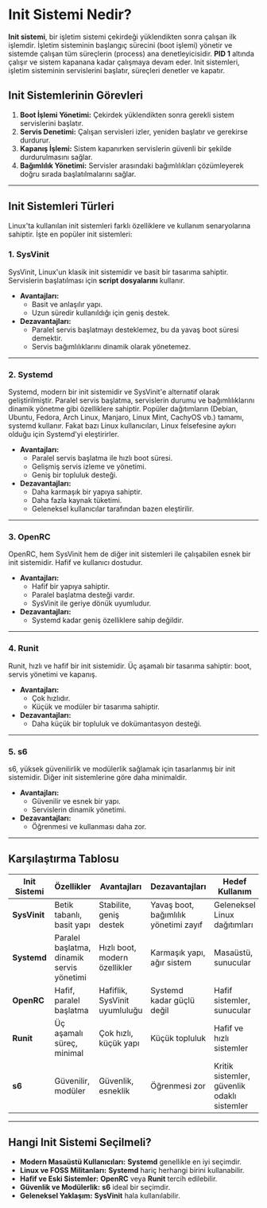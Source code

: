 # Init Sistemi Nedir?

**Init sistemi**, bir işletim sistemi çekirdeği yüklendikten sonra çalışan ilk işlemdir. İşletim sisteminin başlangıç sürecini (boot işlemi) yönetir ve sistemde çalışan tüm süreçlerin (process) ana denetleyicisidir. **PID 1** altında çalışır ve sistem kapanana kadar çalışmaya devam eder. Init sistemleri, işletim sisteminin servislerini başlatır, süreçleri denetler ve kapatır.

## Init Sistemlerinin Görevleri

1.  **Boot İşlemi Yönetimi:** Çekirdek yüklendikten sonra gerekli sistem servislerini başlatır.
2.  **Servis Denetimi:** Çalışan servisleri izler, yeniden başlatır ve gerekirse durdurur.
3.  **Kapanış İşlemi:** Sistem kapanırken servislerin güvenli bir şekilde durdurulmasını sağlar.
4.  **Bağımlılık Yönetimi:** Servisler arasındaki bağımlılıkları çözümleyerek doğru sırada başlatılmalarını sağlar.

---

## Init Sistemleri Türleri

Linux'ta kullanılan init sistemleri farklı özelliklere ve kullanım senaryolarına sahiptir. İşte en popüler init sistemleri:

### 1\. **SysVinit**

SysVinit, Linux'un klasik init sistemidir ve basit bir tasarıma sahiptir. Servislerin başlatılması için **script dosyalarını** kullanır.

- **Avantajları:**
  - Basit ve anlaşılır yapı.
  - Uzun süredir kullanıldığı için geniş destek.
- **Dezavantajları:**
  - Paralel servis başlatmayı desteklemez, bu da yavaş boot süresi demektir.
  - Servis bağımlılıklarını dinamik olarak yönetemez.

---

### 2\. **Systemd**

Systemd, modern bir init sistemidir ve SysVinit'e alternatif olarak geliştirilmiştir. Paralel servis başlatma, servislerin durumu ve bağımlılıklarını dinamik yönetme gibi özelliklere sahiptir. Popüler dağıtımların (Debian, Ubuntu, Fedora, Arch Linux, Manjaro, Linux Mint, CachyOS vb.) tamamı, systemd kullanır. Fakat bazı Linux kullanıcıları, Linux felsefesine aykırı olduğu için Systemd'yi eleştirirler.

- **Avantajları:**
  - Paralel servis başlatma ile hızlı boot süresi.
  - Gelişmiş servis izleme ve yönetimi.
  - Geniş bir topluluk desteği.
- **Dezavantajları:**
  - Daha karmaşık bir yapıya sahiptir.
  - Daha fazla kaynak tüketimi.
  - Geleneksel kullanıcılar tarafından bazen eleştirilir.

---

### 3\. **OpenRC**

OpenRC, hem SysVinit hem de diğer init sistemleri ile çalışabilen esnek bir init sistemidir. Hafif ve kullanıcı dostudur.

- **Avantajları:**
  - Hafif bir yapıya sahiptir.
  - Paralel başlatma desteği vardır.
  - SysVinit ile geriye dönük uyumludur.
- **Dezavantajları:**
  - Systemd kadar geniş özelliklere sahip değildir.

---

### 4\. **Runit**

Runit, hızlı ve hafif bir init sistemidir. Üç aşamalı bir tasarıma sahiptir: boot, servis yönetimi ve kapanış.

- **Avantajları:**
  - Çok hızlıdır.
  - Küçük ve modüler bir tasarıma sahiptir.
- **Dezavantajları:**
  - Daha küçük bir topluluk ve dokümantasyon desteği.

---

### 5\. **s6**

s6, yüksek güvenilirlik ve modülerlik sağlamak için tasarlanmış bir init sistemidir. Diğer init sistemlerine göre daha minimaldir.

- **Avantajları:**
  - Güvenilir ve esnek bir yapı.
  - Servislerin dinamik yönetimi.
- **Dezavantajları:**
  - Öğrenmesi ve kullanması daha zor.

---

## Karşılaştırma Tablosu

| **Init Sistemi** | **Özellikler**                            | **Avantajları**               | **Dezavantajları**                    | **Hedef Kullanım**                          |
| ---------------- | ----------------------------------------- | ----------------------------- | ------------------------------------- | ------------------------------------------- |
| **SysVinit**     | Betik tabanlı, basit yapı                 | Stabilite, geniş destek       | Yavaş boot, bağımlılık yönetimi zayıf | Geleneksel Linux dağıtımları                |
| **Systemd**      | Paralel başlatma, dinamik servis yönetimi | Hızlı boot, modern özellikler | Karmaşık yapı, ağır sistem            | Masaüstü, sunucular                         |
| **OpenRC**       | Hafif, paralel başlatma                   | Hafiflik, SysVinit uyumluluğu | Systemd kadar güçlü değil             | Hafif sistemler, sunucular                  |
| **Runit**        | Üç aşamalı süreç, minimal                 | Çok hızlı, küçük yapı         | Küçük topluluk                        | Hafif ve hızlı sistemler                    |
| **s6**           | Güvenilir, modüler                        | Güvenlik, esneklik            | Öğrenmesi zor                         | Kritik sistemler, güvenlik odaklı sistemler |

---

## Hangi Init Sistemi Seçilmeli?

- **Modern Masaüstü Kullanıcıları:** **Systemd** genellikle en iyi seçimdir.
- **Linux ve FOSS Militanları:** **Systemd** hariç herhangi birini kullanabilir.
- **Hafif ve Eski Sistemler:** **OpenRC** veya **Runit** tercih edilebilir.
- **Güvenlik ve Modülerlik:** **s6** ideal bir seçimdir.
- **Geleneksel Yaklaşım:** **SysVinit** hala kullanılabilir.
